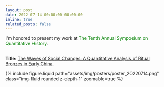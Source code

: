 ```yaml
---
layout: post
date: 2022-07-14 00:00:00-00:00:00
inline: true
related_posts: false
---
```


I'm honored to present my work at <font color=Green>The Tenth Annual Symposium on Quantitative History</font>.<br><br>

**Title:** <u>The Waves of Social Changes: A Quantitative Analysis of Ritual Bronzes in Early China</u>.


<div class="row mt-3">
    <div class="col-sm mt-3 mt-md-0">
        {% include figure.liquid path="assets/img/posters/poster_20220714.png" class="img-fluid rounded z-depth-1" zoomable=true %}
    </div>
</div>
